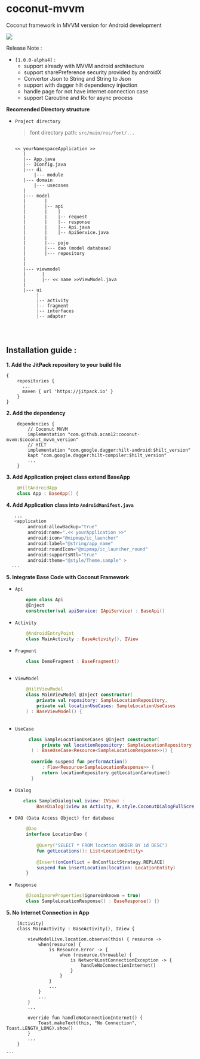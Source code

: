 # coconut-mvvm
Coconut framework in MVVM version for Android development

[![](https://jitpack.io/v/acan12/coconut-mvvm.svg)](https://jitpack.io/#acan12/coconut-mvvm)

Release Note :
- `[1.0.0-alpha4]` :
  * support already with MVVM android architecture
  * support sharePreference security provided by androidX
  * Convertor Json to String and String to Json
  * support with dagger hilt dependency injection
  * handle page for not have internet connection case
  * support Caroutine and Rx for async process
  
**Recomended Directory structure**
- `Project directory`


     > font directory path: `src/main/res/font/...`

     ```aidl

     << yourNamespaceApplication >>
        |
        |-- App.java
        |-- IConfig.java
        |--- di
            |--- module
        |--- domain
            |--- usecases
        |
        |--- model
        |       |
        |       |-- api
        |       |    |
        |       |    |-- request
        |       |    |-- response
        |       |    |-- Api.java
        |       |    |-- ApiService.java
        |       |
        |       |--- pojo
        |       |--- dao (model database)
        |       |--- repository
        |
        |
        |--- viewmodel
        |      |
        |      |-- << name >>ViewModel.java
        |
        |--- ui
             |
             |-- activity
             |-- fragment
             |-- interfaces
             |-- adapter




     ```


## Installation guide :

**1. Add the JitPack repository to your build file**
```allprojects
{
    repositories {
      ...
   	  maven { url 'https://jitpack.io' }
    }
}
```

**2. Add the dependency**
```
    dependencies {
		// Coconut MVVM
        implementation "com.github.acan12:coconut-mvvm:$coconut_mvvm_version"
		// HILT
        implementation "com.google.dagger:hilt-android:$hilt_version"
        kapt "com.google.dagger:hilt-compiler:$hilt_version"
		...
	}
```

**3. Add Application project class extend BaseApp**
```kotlin
    @HiltAndroidApp
    class App : BaseApp() {
```

**4. Add Application class into `AndroidManifest.java`**
```java
   ...
   <application
        android:allowBackup="true"
        android:name=".<< yourApplication >>"
        android:icon="@mipmap/ic_launcher"
        android:label="@string/app_name"
        android:roundIcon="@mipmap/ic_launcher_round"
        android:supportsRtl="true"
        android:theme="@style/Theme.sample" >
  ...

```

**5. Integrate Base Code with Coconut Framework**
- `Api`

   ```kotlin
       open class Api 
       @Inject 
       constructor(val apiService: IApiService) : BaseApi() 

   ```
- `Activity`
   ```kotlin
       @AndroidEntryPoint
       class MainActivity : BaseActivity(), IView
   ```
- `Fragment`
   ```kotlin
       class DemoFragment : BaseFragment() 
      
   ```

- `ViewModel`
    ```kotlin
        @HiltViewModel
        class MainViewModel @Inject constructor(
            private val repository: SampleLocationRepository,
            private val locationUseCases: SampleLocationUseCases
        ) : BaseViewModel() {
       
    ```

- `UseCase`
  ```kotlin
       class SampleLocationUseCases @Inject constructor(
            private val locationRepository: SampleLocationRepository
        ) : BaseUseCase<Resource<SampleLocationResponse>>() {
        
        override suspend fun performAction()
            : Flow<Resource<SampleLocationResponse>> {
            return locationRepository.getLocationCaroutine() 
        }
    ```

- `Dialog`
    ```kotlin
       class SampleDialog(val iview: IView) :
            BaseDialog(iview as Activity, R.style.CoconutDialogFullScreen)


    ```

- `DAO (Data Access Object) for database`
   ```kotlin
       @Dao
       interface LocationDao {
       
           @Query("SELECT * FROM location ORDER BY id DESC")
           fun getLocations(): List<LocationEntity>
       
           @Insert(onConflict = OnConflictStrategy.REPLACE)
           suspend fun insertLocation(location: LocationEntity)
       }
   ```

- `Response`
   ```kotlin
       @JsonIgnoreProperties(ignoreUnknown = true)
       class SampleLocationResponse() : BaseResponse() {}
   ```

**5. No Internet Connection in App**

        [Activity]
        class MainActivity : BaseActivity(), IView {
            
            viewModelLive.location.observe(this) { resource ->
                when(resource) {
                    is Resource.Error -> {
                        when (resource.throwable) {
                            is NetworkLostConnectionException -> {
                                handleNoConnectionInternet()
                            }
                        }
                    }
                    ...
                }
                ...
            }
            ...
            
            override fun handleNoConnectionInternet() {
                Toast.makeText(this, "No Connection", Toast.LENGTH_LONG).show()
            }
            ...
        }
        
    ```